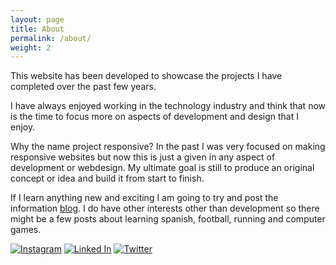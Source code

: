 ```yaml
---
layout: page
title: About
permalink: /about/
weight: 2
---
```


This website has been developed to showcase the projects I have completed over the past few years.

I have always enjoyed working in the technology industry and think that now is the time to focus more on aspects of development and design that I enjoy.

Why the name project responsive? In the past I was very focused on making responsive websites but now this is just a given in any aspect of development or webdesign. My ultimate goal is still to produce an original concept or idea and build it from start to finish.

If I learn anything new and exciting I am going to try and post the information [blog]({{site.baseurl}}/blog "here"). I do have other interests other than development so there might be a few posts about learning spanish, football, running and computer games.

[![Instagram]({{site.baseurl}}/images/insta.svg)](https://www.instagram.com/pkkent/?ref=badge)
[![Linked In]({{site.baseurl}}/images/linked.svg)](https://uk.linkedin.com/pub/paul-kent/45/755/b88)
[![Twitter]({{site.baseurl}}/images/twitter.svg)](https://twitter.com/paulkennethkent)
